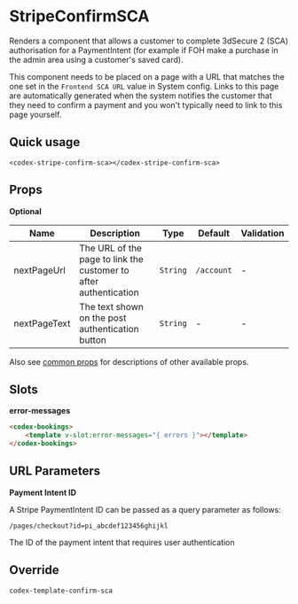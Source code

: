 # StripeConfirmSCA

Renders a component that allows a customer to complete 3dSecure 2 (SCA) authorisation for a PaymentIntent (for example if FOH make a purchase in the admin area using a customer's saved card).

This component needs to be placed on a page with a URL that matches the one set in the `Frontend SCA URL` value in System config.  Links to this page are automatically generated when the system notifies the customer that they need to confirm a payment and you won't typically need to link to this page yourself.


## Quick usage

```vue
<codex-stripe-confirm-sca></codex-stripe-confirm-sca>
```

## Props

**Optional**

| Name | Description | Type | Default | Validation |
| - | - | - | - | - |
| nextPageUrl | The URL of the page to link the customer to after authentication | `String` | `/account` | - |
| nextPageText | The text shown on the post authentication button | `String` | - | - |

Also see [common props](./shared/CommonProps.md) for descriptions of other available props.


## Slots

**error-messages**

```html
<codex-bookings>
	<template v-slot:error-messages="{ errors }"></template>
</codex-bookings>
```


## URL Parameters

**Payment Intent ID**

A Stripe PaymentIntent ID can be passed as a query parameter as follows:

`/pages/checkout?id=pi_abcdef123456ghijkl`

The ID of the payment intent that requires user authentication

## Override

`
codex-template-confirm-sca
`